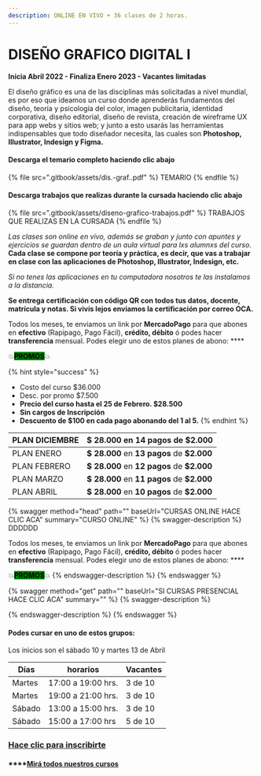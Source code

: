 ```yaml
---
description: ONLINE EN VIVO + 36 clases de 2 horas.
---
```


# DISEÑO GRAFICO DIGITAL I

**Inicia Abril 2022 - Finaliza Enero 2023 - Vacantes limitadas**

El diseño gráfico es una de las disciplinas más solicitadas a nivel mundial, es por eso que ideamos un curso donde aprenderás fundamentos del diseño, teoría y psicología del color, imagen publicitaria, identidad corporativa, diseño editorial, diseño de revista, creación de wireframe UX para app webs y sitios web; y junto a esto usarás las herramientas indispensables que todo diseñador necesita, las cuales son **Photoshop, Illustrator, Indesign y Figma.**

#### Descarga el temario completo haciendo clic abajo

{% file src=".gitbook/assets/dis.-graf..pdf" %}
TEMARIO
{% endfile %}

#### Descarga trabajos que realizas durante la cursada haciendo clic abajo

{% file src=".gitbook/assets/diseno-grafico-trabajos.pdf" %}
TRABAJOS QUE REALIZAS EN LA CURSADA
{% endfile %}

_Las clases son online en vivo, además se graban y  junto con apuntes y ejercicios se guardan dentro de un aula virtual para lxs alumnxs del curso._ **Cada clase se compone por teoría y práctica, es decir, que vas a trabajar en clase con las aplicaciones de Photoshop, Illustrator, Indesign, etc.**&#x20;

_Si no tenes las aplicaciones en tu computadora nosotros te las instalamos a la distancia._

**Se entrega certificación con código QR con todos tus datos, docente, matrícula y notas. Si vivís lejos enviamos la certificación por correo OCA.**&#x20;

Todos los meses, te enviamos un link por **MercadoPago** para que abones en **efectivo** (Rapipago, Pago Fácil), **crédito, débito** ó podes hacer **transferencia** mensual. Podes elegir uno de estos planes de abono: ****&#x20;

💥<mark style="background-color:green;">**PROMOS**</mark>💥&#x20;

{% hint style="success" %}
* Costo del curso $36.000
* Desc. por promo $7.500
* **Precio del curso hasta el 25 de Febrero. $28.500**
* **Sin cargos de Inscripción**
* **Descuento de $100 en cada pago abonando del 1 al 5.**&#x20;
{% endhint %}

| PLAN DICIEMBRE | **$ 28.000** en **14 pagos** de **$2.000**  |
| -------------- | ------------------------------------------- |
| PLAN ENERO     | **$ 28.000** en **13 pagos** de **$2.000**  |
| PLAN FEBRERO   | **$ 28.000** en **12 pagos** de **$2.000**  |
| PLAN MARZO     | **$ 28.000** en **11 pagos** de **$2.000**  |
| PLAN ABRIL     | **$ 28.000** en **10 pagos** de **$2.000**  |

{% swagger method="head" path="" baseUrl="CURSAS ONLINE HACE CLIC ACA" summary="CURSO ONLINE" %}
{% swagger-description %}
DDDDDD

Todos los meses, te enviamos un link por **MercadoPago** para que abones en **efectivo** (Rapipago, Pago Fácil), **crédito, débito** ó podes hacer **transferencia** mensual. Podes elegir uno de estos planes de abono: ****&#x20;

💥<mark style="background-color:green;">**PROMOS**</mark>💥&#x20;
{% endswagger-description %}
{% endswagger %}

{% swagger method="get" path="" baseUrl="SI CURSAS PRESENCIAL HACE CLIC ACA" summary="" %}
{% swagger-description %}

{% endswagger-description %}
{% endswagger %}

#### Podes cursar en uno de estos grupos:

Los inicios son el sábado 10 y martes 13 de Abril

| Días    | horarios           | Vacantes |
| ------- | ------------------ | -------- |
| Martes  | 17:00 a 19:00 hrs. | 3 de 10  |
| Martes  | 19:00 a 21:00 hrs. | 3 de 10  |
| Sábado  | 13:00 a 15:00 hrs. | 3 de 10  |
| Sábado  | 15:00 a 17:00 hrs  | 5 de 10  |

### [Hace clic para inscribirte](http://wa.me/5491164622877?text=Me%20interesa%20el%20curso%20de%20Dise%C3%B1o%20Grafico)

#### ****[**M**irá todos nuestros cursos](./)

####

####

